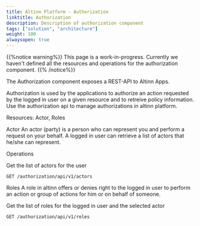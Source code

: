 ```yaml
---
title: Altinn Platform - Authorization
linktitle: Authorization
description: Description of authorization component
tags: ["solution", "architecture"]
weight: 100
alwaysopen: true
---
```


{{%notice warning%}}
This page is a work-in-progress. Currently we haven't defined all the resources and operations for the authorization component.
{{% /notice%}}

The Authorization component exposes a REST-API to Altinn Apps.

Authorization is used by the applications to authorize an action requested by the logged in user on a given resource and to retreive policy information. Use the authorization api to manage authorizations in altinn platform.

Resources: Actor, Roles

Actor
An actor (party) is a person who can represent you and perform a request on your behalf. A logged in user can retrieve a list of actors that he/she can represent.

Operations

Get the list of actors for the user

```http
GET /authorization/api/v1/actors
```

Roles
A role in altinn offers or denies right to the logged in user to perform an action or group of actions for him or on behalf of someone. 

Get the list of roles for the logged in user and the selected actor

```http
GET /authorization/api/v1/roles
```